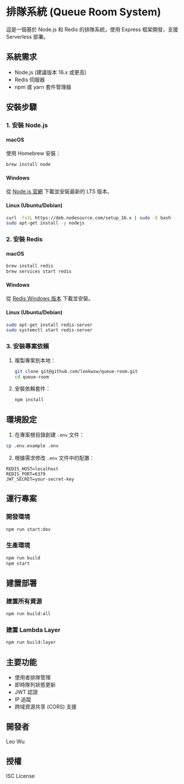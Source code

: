 # 排隊系統 (Queue Room System)

這是一個基於 Node.js 和 Redis 的排隊系統，使用 Express 框架開發，支援 Serverless 部署。

## 系統需求

- Node.js (建議版本 16.x 或更高)
- Redis 伺服器
- npm 或 yarn 套件管理器

## 安裝步驟

### 1. 安裝 Node.js

#### macOS

使用 Homebrew 安裝：

```bash
brew install node
```

#### Windows

從 [Node.js 官網](https://nodejs.org/) 下載並安裝最新的 LTS 版本。

#### Linux (Ubuntu/Debian)

```bash
curl -fsSL https://deb.nodesource.com/setup_16.x | sudo -E bash -
sudo apt-get install -y nodejs
```

### 2. 安裝 Redis

#### macOS

```bash
brew install redis
brew services start redis
```

#### Windows

從 [Redis Windows 版本](https://github.com/microsoftarchive/redis/releases) 下載並安裝。

#### Linux (Ubuntu/Debian)

```bash
sudo apt-get install redis-server
sudo systemctl start redis-server
```

### 3. 安裝專案依賴

1. 複製專案到本地：
    ```bash
    git clone git@github.com/leokwsw/queue-room.git
    cd queue-room
    ```

2. 安裝依賴套件：
    ```bash
    npm install
    ```

## 環境設定

1. 在專案根目錄創建 `.env` 文件：

```bash
cp .env.example .env
```

2. 根據需求修改 `.env` 文件中的配置：

```
REDIS_HOST=localhost
REDIS_PORT=6379
JWT_SECRET=your-secret-key
```

## 運行專案

### 開發環境

```bash
npm run start:dev
```

### 生產環境

```bash
npm run build
npm start
```

## 建置部署

### 建置所有資源

```bash
npm run build:all
```

### 建置 Lambda Layer

```bash
npm run build:layer
```

## 主要功能

- 使用者排隊管理
- 即時隊列狀態更新
- JWT 認證
- IP 追蹤
- 跨域資源共享 (CORS) 支援

## 開發者

Leo Wu

## 授權

ISC License
